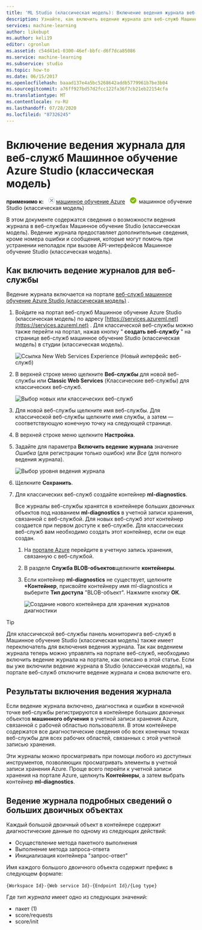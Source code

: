 ```yaml
---
title: 'ML Studio (классическая модель): Включение ведения журнала веб-службы в Azure'
description: Узнайте, как включить ведение журнала для веб-служб Машинное обучение Studio (классическая модель). Функция ведения журналов предоставляет дополнительные сведения по устранению неполадок API-интерфейсов.
services: machine-learning
author: likebupt
ms.author: keli19
editor: cgronlun
ms.assetid: c54d41e1-0300-46ef-bbfc-d6f7dca85086
ms.service: machine-learning
ms.subservice: studio
ms.topic: how-to
ms.date: 06/15/2017
ms.openlocfilehash: baaad137e4a5bc5268642addb5779961b7be3b04
ms.sourcegitcommit: a76ff927bd57d2fcc122fa36f7cb21eb22154cfa
ms.translationtype: MT
ms.contentlocale: ru-RU
ms.lasthandoff: 07/28/2020
ms.locfileid: "87326245"
---
```

# <a name="enable-logging-for-azure-machine-learning-studio-classic-web-services"></a>Включение ведения журнала для веб-служб Машинное обучение Azure Studio (классическая модель)

**применимо к:** ![ нет](../../../includes/media/aml-applies-to-skus/no.png)[машинное обучение Azure](../overview-what-is-azure-ml.md) ![ Да ](../../../includes/media/aml-applies-to-skus/yes.png) машинное обучение Studio (классическая модель) 


В этом документе содержатся сведения о возможности ведения журнала в веб-службах Машинное обучение Studio (классическая модель). Ведение журнала предоставляет дополнительные сведения, кроме номера ошибки и сообщения, которые могут помочь при устранении неполадок при вызове API-интерфейсов Машинное обучение Studio (классическая модель).  

## <a name="how-to-enable-logging-for-a-web-service"></a>Как включить ведение журналов для веб-службы

Ведение журнала включается на портале [веб-служб машинное обучение Azure Studio (классическая модель)](https://services.azureml.net) . 

1. Войдите на портал веб-служб Машинное обучение Azure Studio (классическая модель) по адресу [https://services.azureml.net](https://services.azureml.net) . Для классической веб-службы можно также перейти на портал, нажав кнопку " **создать веб-службу** " на странице веб-служб машинное обучение Studio (классическая модель) в студии (классическая модель).

   ![Ссылка New Web Services Experience (Новый интерфейс веб-служб)](./media/web-services-logging/new-web-services-experience-link.png)

2. В верхней строке меню щелкните **Веб-службы** для новой веб-службы или **Classic Web Services** (Классические веб-службы) для классических веб-служб.

   ![Выбор новых или классических веб-служб](./media/web-services-logging/select-web-service.png)

3. Для новой веб-службы щелкните имя веб-службы. Для классической веб-службы щелкните имя службы, а затем — соответствующую конечную точку на следующей странице.

4. В верхней строке меню щелкните **Настройка**.

5. Задайте для параметра **Включить ведение журнала** значение *Ошибка* (для регистрации только ошибок) или *Все* (для полного ведения журнала).

   ![Выбор уровня ведения журнала](./media/web-services-logging/enable-logging.png)

6. Щелкните **Сохранить**.

7. Для классических веб-служб создайте контейнер **ml-diagnostics**.

   Все журналы веб-службы хранятся в контейнере больших двоичных объектов под названием **ml-diagnostics** в учетной записи хранения, связанной с веб-службой. Для новых веб-служб этот контейнер создается при первом доступе к веб-службе. Для классических веб-служб вам необходимо создать этот контейнер, если он еще создан. 

   1. На [портале Azure](https://portal.azure.com) перейдите в учетную запись хранения, связанную с веб-службой.

   2. В разделе **Служба BLOB-объектов**щелкните **контейнеры**.

   3. Если контейнер **ml-diagnostics** не существует, щелкните **+Контейнер**, присвойте контейнеру имя ml-diagnostics и выберите **Тип доступа** "BLOB-объект". Нажмите кнопку **ОК**.

      ![Создание нового контейнера для хранения журналов диагностики](./media/web-services-logging/create-ml-diagnostics-container.png)

> [!TIP]
>
> Для классической веб-службы панель мониторинга веб-служб в Машинное обучение Studio (классическая модель) также имеет переключатель для включения ведения журнала. Так как ведением журнала теперь можно управлять на портале веб-служб, необходимо включить ведение журнала на портале, как описано в этой статье. Если вы уже включили ведение журнала в Studio (классическая модель), на портале веб-служб отключите ведение журнала и снова включите его.


## <a name="the-effects-of-enabling-logging"></a>Результаты включения ведения журнала
Если ведение журнала включено, диагностика и ошибки в конечной точке веб-службы регистрируются в контейнере больших двоичных объектов **машинного обучения** в учетной записи хранения Azure, связанной с рабочей областью пользователя. В этом контейнере содержатся все диагностические сведения обо всех конечных точках веб-службы для всех рабочих областей, связанных с этой учетной записью хранения.

Эти журналы можно просматривать при помощи любого из доступных инструментов, позволяющих просматривать элементы в учетной записи хранения Azure. Проще всего перейти к учетной записи хранения на портале Azure, щелкнуть **Контейнеры**, а затем выбрать контейнер **ml-diagnostics**.  

## <a name="log-blob-detail-information"></a>Ведение журнала подробных сведений о больших двоичных объектах
Каждый большой двоичный объект в контейнере содержит диагностические данные по одному из следующих действий:

* Осуществление метода пакетного выполнения  
* Выполнение метода запроса-ответа  
* Инициализация контейнера "запрос-ответ"

Имя каждого большого двоичного объекта содержит префикс в следующем формате: 


`{Workspace Id}-{Web service Id}-{Endpoint Id}/{Log type}`


Где _тип журнала_ имеет одно из следующих значений:  

* пакет (1)  
* score/requests  
* score/init  

